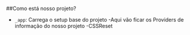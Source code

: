 

##Como está nosso projeto? 

- `_app`: Carrega o setup base do projeto
    -Aqui vão ficar os Providers de informação do nosso projeto
    -CSSReset